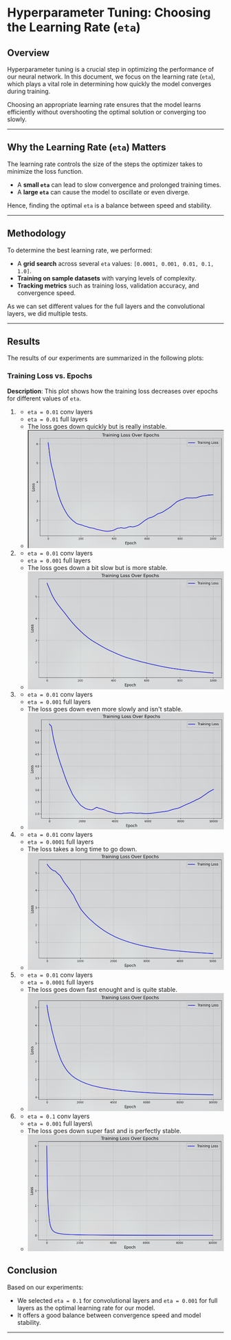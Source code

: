 # Hyperparameter Tuning: Choosing the Learning Rate (`eta`)

## Overview

Hyperparameter tuning is a crucial step in optimizing the performance of our neural network. In this document, we focus on the learning rate (`eta`), which plays a vital role in determining how quickly the model converges during training.

Choosing an appropriate learning rate ensures that the model learns efficiently without overshooting the optimal solution or converging too slowly.

---

## Why the Learning Rate (`eta`) Matters

The learning rate controls the size of the steps the optimizer takes to minimize the loss function. 
- A **small `eta`** can lead to slow convergence and prolonged training times.
- A **large `eta`** can cause the model to oscillate or even diverge.

Hence, finding the optimal `eta` is a balance between speed and stability.

---

## Methodology

To determine the best learning rate, we performed:

- A **grid search** across several `eta` values: `[0.0001, 0.001, 0.01, 0.1, 1.0]`.
- **Training on sample datasets** with varying levels of complexity.
- **Tracking metrics** such as training loss, validation accuracy, and convergence speed.

As we can set different values for the full layers and the convolutional layers, we did multiple tests.

---

## Results

The results of our experiments are summarized in the following plots:

### Training Loss vs. Epochs

**Description**: This plot shows how the training loss decreases over epochs for different values of `eta`.

1.
    - `eta = 0.01` conv layers
    - `eta = 0.01` full layers
    - The loss goes down quickly but is really instable.
    - ![Training Loss Plot](assets/plot1.webp)

2.
    - `eta = 0.01` conv layers
    - `eta = 0.001` full layers
    - The loss goes down a bit slow but is more stable.
    - ![Training Loss Plot](assets/plot2.webp)

3.
    - `eta = 0.01` conv layers
    - `eta = 0.001` full layers
    - The loss goes down even more slowly and isn't stable.
    - ![Training Loss Plot](assets/plot3.webp)

4.
    - `eta = 0.01` conv layers
    - `eta = 0.0001` full layers
    - The loss takes a long time to go down.
    - ![Training Loss Plot](assets/plot4.webp)

5.
    - `eta = 0.01` conv layers
    - `eta = 0.0001` full layers
    - The loss goes down fast enought and is quite stable.
    - ![Training Loss Plot](assets/plot5.webp)

6.
    - `eta = 0.1` conv layers
    - `eta = 0.001` full layers\
    - The loss goes down super fast and is perfectly stable.
    - ![Training Loss Plot](assets/plot6.webp)


## Conclusion

Based on our experiments:
- We selected `eta = 0.1` for convolutional layers and `eta = 0.001` for full layers  as the optimal learning rate for our model.
- It offers a good balance between convergence speed and model stability.

---
